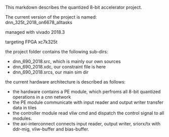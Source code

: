 This markdown describes the quantized 8-bit accelerator project.

The current version of the project is named: dnn_325t_2018_on6678_alltasks

managed with vivado 2018.3

targeting FPGA xc7k325t

the project folder contains the following sub-dirs:
- dnn_690_2018.src, which is mainly our own sources
- dnn_690_2018.xdc, our constraint file is here
- dnn_690_2018.srcs, our main sim dir

the current hardware architecture is described as follows:
- the hardware contains a PE module, which perfroms all 8-bit quantized operations in a cnn network
- the PE module communicate with input reader and output writer transfer data in tiles
- the controller module read vliw cmd and dispatch the control signal to all modules.
- the axi-interconnect connects input reader, output writer, sriorx/tx with ddr-mig, vliw-buffer and bias-buffer.
